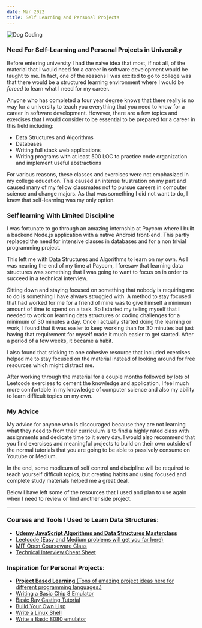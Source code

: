 ```yaml
---
date: Mar 2022
title: Self Learning and Personal Projects
---
```


<img src="https://images.unsplash.com/photo-1589652717521-10c0d092dea9?ixlib=rb-1.2.1&ixid=MnwxMjA3fDB8MHxwaG90by1wYWdlfHx8fGVufDB8fHx8&auto=format&fit=crop&w=1470&q=80" alt="Dog Coding">

### Need For Self-Learning and Personal Projects in University

Before entering university I had the naive idea that most, if not all, of the material that I would need for a career in software development would be taught to me. In fact, one of the reasons I was excited to go to college was that there would be a structured learning environment where I would be *forced* to learn what I need for my career. 

Anyone who has completed a four year degree knows that there really is no way for a university to teach you everything that you need to know for a career in software development. However, there are a few topics and exercises that I would consider to be essential to be prepared for a career in this field including:

- Data Structures and Algorithms
- Databases
- Writing full stack web applications
- Writing programs with at least 500 LOC to practice code organization and implement useful abstractions

For various reasons, these classes and exercises were not emphasized in my college education. This caused an intense frustration on my part and caused many of my fellow classmates not to pursue careers in computer science and change majors. As that was something I did not want to do, I knew that self-learning was my only option.  

### Self learning With Limited Discipline

I was fortunate to go through an amazing internship at Paycom where I built a backend Node.js application with a native Android front-end. This partly replaced the need for intensive classes in databases and for a non trivial programming project.

This left me with Data Structures and Algorithms to learn on my own. As I was nearing the end of my time at Paycom, I foresaw that learning data structures was something that I was going to want to focus on in order to succeed in a technical interview. 

Sitting down and staying focused on something that nobody is requiring me to do is something I have always struggled with. A method to stay focused that had worked for me for a friend of mine was to give himself a minimum amount of time to spend on a task. So I started my telling myself that I needed to work on learning data structures or coding challenges for a minimum of 30 minutes a day. Once I actually started doing the learning or work, I found that it was easier to keep working than for 30 minutes but just having that requirement for myself made it much easier to get started. After a period of a few weeks, it became a habit. 

I also found that sticking to one cohesive resource that included exercises helped me to stay focused on the material instead of looking around for free resources which might distract me.

After working through the material for a couple months followed by lots of Leetcode exercises to cement the knowledge and application, I feel much more comfortable in my knowledge of computer science and also my ability to learn difficult topics on my own. 

### My Advice

My advice for anyone who is discouraged because they are not learning what they need to from their curriculum is to find a highly rated class with assignments and dedicate time to it every day. I would also recommend that you find exercises and meaningful projects to build on their own outside of the normal tutorials that you are going to be able to passively consume on Youtube or Medium. 

In the end, some modicum of self control and discipline will be required to teach yourself difficult topics, but creating habits and using focused and complete study materials helped me a great deal. 

Below I have left some of the resources that I used and plan to use again when I need to review or find another side project. 

---

### Courses and Tools I Used to Learn Data Structures:

- [**Udemy JavaScript Algorithms and Data Structures Masterclass**](https://www.udemy.com/course/js-algorithms-and-data-structures-masterclass/)
- [Leetcode (Easy and Medium problems will get you far here)](https://leetcode.com/problemset/all/)
- [MIT Open Courseware Class](https://ocw.mit.edu/courses/electrical-engineering-and-computer-science/6-006-introduction-to-algorithms-fall-2011/)
- [Technical Interview Cheat Sheet](https://github.com/TSiege/Tech-Interview-Cheat-Sheet)

### Inspiration for Personal Projects:

- [**Project Based Learning** (Tons of amazing project ideas here for different programming languages.)](https://github.com/practical-tutorials/project-based-learning)
- [Writing a Basic Chip 8 Emulator](https://tobiasvl.github.io/blog/write-a-chip-8-emulator/)
- [Basic Ray Casting Tutorial](https://github.com/vinibiavatti1/RayCastingTutorial)
- [Build Your Own Lisp](https://buildyourownlisp.com/contents)
- [Write a Linux Shell](https://brennan.io/2015/01/16/write-a-shell-in-c/)
- [Write a Basic 8080 emulator](http://www.emulator101.com/)



